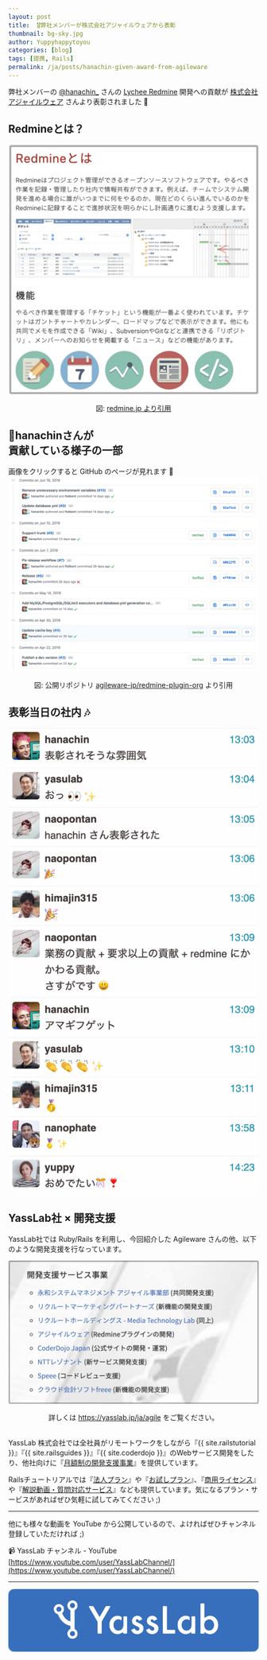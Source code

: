 ```yaml
---
layout: post
title:  🎖弊社メンバーが株式会社アジャイルウェアから表彰
thumbnail: bg-sky.jpg
author: Yuppyhappytoyou
categories: [blog]
tags: [提携, Rails]
permalink: /ja/posts/hanachin-given-award-from-agileware
---
```


弊社メンバーの [@hanachin_](https://twitter.com/hanachin_) さんの [Lychee Redmine](https://lychee-redmine.jp/) 開発への貢献が [株式会社アジャイルウェア](https://agileware.jp/) さんより表彰されました 🎉

## Redmineとは？
![Redmine](/img/posts/whats-redmine.png)
<div align='center'>
  図: <a href="http://redmine.jp/overview/">redmine.jp より引用</a>
</div>

## 🔧hanachinさんが<br>貢献している様子の一部

画像をクリックすると GitHub のページが見れます 👀
[![hanachin_commit](/img/posts/redmine-plugin-org.png)](https://github.com/agileware-jp/redmine-plugin-orb/commits/master)
<div align='center'>
  図: 公開リポジトリ <a href="http://redmine.jp/overview/">agileware-jp/redmine-plugin-org</a> より引用
</div>


## 表彰当日の社内 🎶

![表彰時社内チャット](/img/posts/inside-yasslab-for-award.png)

## YassLab社 × 開発支援

YassLab社では Ruby/Rails を利用し、今回紹介した Agileware さんの他、以下のような開発支援を行なっています。

[![開発支援サービス事業](/img/posts/ss-agile-service.png)](https://yasslab.jp/ja/agile)
<div align='center'>
  詳しくは <a href="https://yasslab.jp/ja/agile">https://yasslab.jp/ja/agile</a> をご覧ください。
</div>

<br>


YassLab 株式会社では全社員がリモートワークをしながら『{{ site.railstutorial }}』『{{ site.railsguides }}』『{{ site.coderdojo }}』のWebサービス開発をしたり、他社向けに『[月額制の開発支援事業](/ja/agile)』を提供しています。

Railsチュートリアルでは『[法人プラン](https://railstutorial.jp/business)』や『[お試しプラン](https://railstutorial.jp/trial)』、『[商用ライセンス](https://railstutorial.jp/#license)』や『[解説動画・質問対応サービス](https://railstutorial.jp/#service)』なども提供しています。気になるプラン・サービスがあればぜひ気軽に試してみてください ;)

-----


他にも様々な動画を YouTube から公開しているので、よければぜひチャンネル登録していただければ ;)

📹 YassLab チャンネル - YouTube
[https://www.youtube.com/user/YassLabChannel/](https://www.youtube.com/user/YassLabChannel/)

-----

[![YassLab Inc.](/img/logos/800x200.png)](/)


